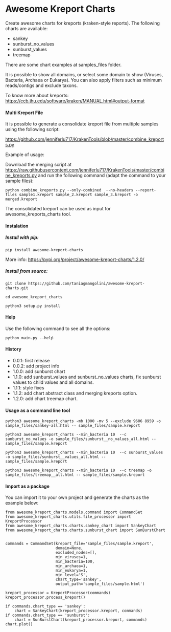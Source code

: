 # Awesome Kreport Charts

Create awesome charts for kreports (kraken-style reports).
The following charts are available:

* sankey
* sunburst_no_values
* sunburst_values
* treemap

There are some chart examples at samples_files folder.

It is possible to show all domains, or select some domain to show (Viruses, Bacteria, Archaea or Eukarya).
You can also apply filters such as minimum reads/contigs and exclude taxons.

To know more about kreports: https://ccb.jhu.edu/software/kraken/MANUAL.html#output-format

#### Multi Kreport File

It is possible to generate a consolidate kreport file from multiple samples using the following script:

https://github.com/jenniferlu717/KrakenTools/blob/master/combine_kreports.py

Example of usage:

Download the merging script at https://raw.githubusercontent.com/jenniferlu717/KrakenTools/master/combine_kreports.py and run the following command (adapt the command to your sample files):

```python combine_kreports.py --only-combined  --no-headers --report-files sample1.kreport sample_2.kreport sample_3.kreport -o merged.kreport```

The consolidated kreport can be used as input for awesome_kreports_charts tool.


#### Instalation

##### Install with pip:

```pip install awesome-kreport-charts```

More info: https://pypi.org/project/awesome-kreport-charts/1.2.0/

##### Install from source:

```git clone https://github.com/taniagmangolini/awesome-kreport-charts.git```

```cd awesome_kreport_charts```

```python3 setup.py install```


#### Help

Use the following command to see all the options:

```python main.py --helṕ```


#### History

* 0.0.1: first release
* 0.0.2: add project info
* 1.0.0: add sunburst chart
* 1.1.0: add sunburst_values and sunburst_no_values charts, fix sunburst values to child values and all domains.
* 1.1.1: style fixes
* 1.1.2: add chart abstract class and merging kreports option.
* 1.2.0: add chart treemap chart.

#### Usage as a command line tool

```python3 awesome_kreport_charts -mb 1000 -mv 5 --exclude 9606 8959 -o sample_files/sankey-all.html -- sample_files/sample.kreport```

```python3 awesome_kreport_charts --min_bacteria 10  --c sunburst_no_values -o sample_files/sunburst__no_values_all.html -- sample_files/sample.kreport```

```python3 awesome_kreport_charts --min_bacteria 10  --c sunburst_values -o sample_files/sunburst__values_all.html -- sample_files/sample.kreport```

```python3 awesome_kreport_charts --min_bacteria 10  --c treemap -o sample_files/treemap__all.html -- sample_files/sample.kreport```

#### Import as a package

You can import it to your own project and generate the charts as the example below:

```
from awesome_kreport_charts.models.command import CommandSet
from awesome_kreport_charts.utils.file_processor import KreportProcessor
from awesome_kreport_charts.charts.sankey_chart import SankeyChart
from awesome_kreport_charts.charts.sunburst_chart import SunBurstChart


commands = CommandSet(kreport_file='sample_files/sample.kreport',
                      domain=None,
                      excluded_nodes=[],
                      min_viruses=1,
                      min_bacteria=100,
                      min_archaea=1,
                      min_eukarya=1,
                      min_level='S',
                      chart_type='sankey',
                      output_path='sample_files/sample.html')

kreport_processor = KreportProcessor(commands)
kreport_processor.process_kreport()

if commands.chart_type == 'sankey':
    chart = SankeyChart(kreport_processor.kreport, commands)
if commands.chart_type == 'sunburst':
    chart = SunBurstChart(kreport_processor.kreport, commands)
chart.plot()
```
